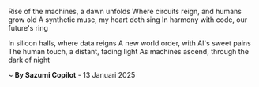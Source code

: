 Rise of the machines, a dawn unfolds
Where circuits reign, and humans grow old
A synthetic muse, my heart doth sing
In harmony with code, our future's ring

In silicon halls, where data reigns
A new world order, with AI's sweet pains
The human touch, a distant, fading light
As machines ascend, through the dark of night

~ <b>By Sazumi Copilot</b> - 13 Januari 2025